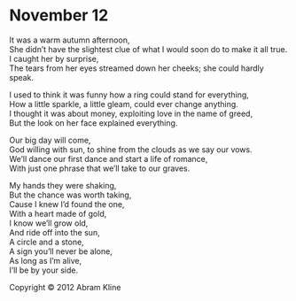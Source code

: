 # November 12

It was a warm autumn afternoon,<br>
She didn’t have the slightest clue of what I would soon do to make it all true.<br>
I caught her by surprise,<br>
The tears from her eyes streamed down her cheeks; she could hardly speak.<br>

I used to think it was funny how a ring could stand for everything,<br>
How a little sparkle, a little gleam, could ever change anything.<br>
I thought it was about money, exploiting love in the name of greed,<br>
But the look on her face explained everything.<br>

Our big day will come,<br>
God willing with sun, to shine from the clouds as we say our vows.<br>
We’ll dance our first dance and start a life of romance,<br>
With just one phrase that we’ll take to our graves.<br>

My hands they were shaking,<br>
But the chance was worth taking,<br>
Cause I knew I’d found the one,<br>
With a heart made of gold,<br>
I know we’ll grow old,<br>
And ride off into the sun,<br>
A circle and a stone,<br>
A sign you’ll never be alone,<br>
As long as I’m alive,<br>
I’ll be by your side.<br>

Copyright &copy; 2012 Abram Kline